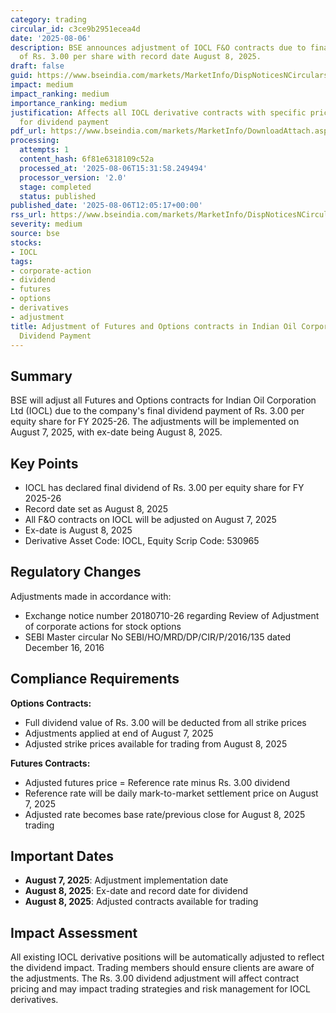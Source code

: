 ```yaml
---
category: trading
circular_id: c3ce9b2951ecea4d
date: '2025-08-06'
description: BSE announces adjustment of IOCL F&O contracts due to final dividend
  of Rs. 3.00 per share with record date August 8, 2025.
draft: false
guid: https://www.bseindia.com/markets/MarketInfo/DispNoticesNCirculars.aspx?Noticeid={300F538E-099B-483B-B94D-6612E8E03655}&noticeno=20250806-28&dt=08/06/2025&icount=28&totcount=57&flag=0
impact: medium
impact_ranking: medium
importance_ranking: medium
justification: Affects all IOCL derivative contracts with specific price adjustments
  for dividend payment
pdf_url: https://www.bseindia.com/markets/MarketInfo/DownloadAttach.aspx?id=20250806-28&attachedId=
processing:
  attempts: 1
  content_hash: 6f81e6318109c52a
  processed_at: '2025-08-06T15:31:58.249494'
  processor_version: '2.0'
  stage: completed
  status: published
published_date: '2025-08-06T12:05:17+00:00'
rss_url: https://www.bseindia.com/markets/MarketInfo/DispNoticesNCirculars.aspx?Noticeid={300F538E-099B-483B-B94D-6612E8E03655}&noticeno=20250806-28&dt=08/06/2025&icount=28&totcount=57&flag=0
severity: medium
source: bse
stocks:
- IOCL
tags:
- corporate-action
- dividend
- futures
- options
- derivatives
- adjustment
title: Adjustment of Futures and Options contracts in Indian Oil Corporation Ltd for
  Dividend Payment
---
```


## Summary

BSE will adjust all Futures and Options contracts for Indian Oil Corporation Ltd (IOCL) due to the company's final dividend payment of Rs. 3.00 per equity share for FY 2025-26. The adjustments will be implemented on August 7, 2025, with ex-date being August 8, 2025.

## Key Points

- IOCL has declared final dividend of Rs. 3.00 per equity share for FY 2025-26
- Record date set as August 8, 2025
- All F&O contracts on IOCL will be adjusted on August 7, 2025
- Ex-date is August 8, 2025
- Derivative Asset Code: IOCL, Equity Scrip Code: 530965

## Regulatory Changes

Adjustments made in accordance with:
- Exchange notice number 20180710-26 regarding Review of Adjustment of corporate actions for stock options
- SEBI Master circular No SEBI/HO/MRD/DP/CIR/P/2016/135 dated December 16, 2016

## Compliance Requirements

**Options Contracts:**
- Full dividend value of Rs. 3.00 will be deducted from all strike prices
- Adjustments applied at end of August 7, 2025
- Adjusted strike prices available for trading from August 8, 2025

**Futures Contracts:**
- Adjusted futures price = Reference rate minus Rs. 3.00 dividend
- Reference rate will be daily mark-to-market settlement price on August 7, 2025
- Adjusted rate becomes base rate/previous close for August 8, 2025 trading

## Important Dates

- **August 7, 2025**: Adjustment implementation date
- **August 8, 2025**: Ex-date and record date for dividend
- **August 8, 2025**: Adjusted contracts available for trading

## Impact Assessment

All existing IOCL derivative positions will be automatically adjusted to reflect the dividend impact. Trading members should ensure clients are aware of the adjustments. The Rs. 3.00 dividend adjustment will affect contract pricing and may impact trading strategies and risk management for IOCL derivatives.